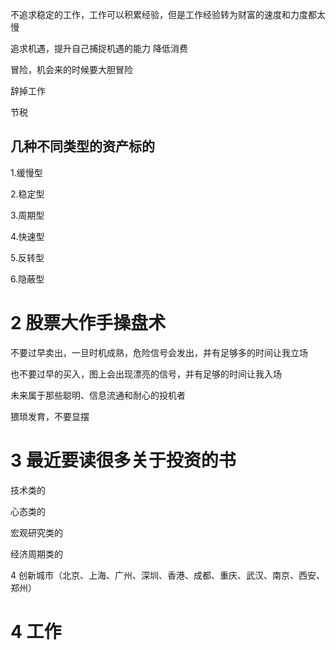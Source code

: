 不追求稳定的工作，工作可以积累经验，但是工作经验转为财富的速度和力度都太慢

追求机遇，提升自己捕捉机遇的能力
降低消费

冒险，机会来的时候要大胆冒险

辞掉工作

节税

## 几种不同类型的资产标的

1.缓慢型

2.稳定型

3.周期型

4.快速型

5.反转型

6.隐蔽型

# 2 股票大作手操盘术

不要过早卖出，一旦时机成熟，危险信号会发出，并有足够多的时间让我立场

也不要过早的买入，图上会出现漂亮的信号，并有足够的时间让我入场

未来属于那些聪明、信息流通和耐心的投机者

猥琐发育，不要显摆

# 3 最近要读很多关于投资的书

技术类的

心态类的

宏观研究类的

经济周期类的

4 创新城市（北京、上海、广州、深圳、香港、成都、重庆、武汉、南京、西安、郑州）

# 4 工作

